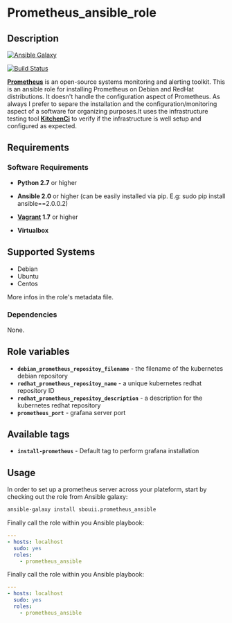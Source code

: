 # Prometheus_ansible_role
## Description

[![Ansible Galaxy](https://img.shields.io/badge/galaxy-sbouii.prometheus_ansible-blue.svg)](https://galaxy.ansible.com/sbouii/prometheus_ansible/) 

[![Build Status](https://travis-ci.org/sbouii/prometheus_ansible.svg?branch=master)](https://travis-ci.org/sbouii/prometheus_ansible)

**[Prometheus](https://prometheus.io/)** is an open-source systems monitoring and alerting toolkit.
This is an ansible role for installing Prometheus on Debian and RedHat distributions. It doesn't handle the configuration aspect of Prometheus. As always I prefer to separe the installation and the configuration/monitoring aspect of a software for organizing purposes.It uses the infrastructure testing tool **[KitchenCi](http://kitchen.ci/)** to verify if the infrastructure is well setup and configured as expected.

## Requirements

### Software Requirements

- **Python 2.7** or higher

- **Ansible 2.0** or higher (can be easily installed via pip. E.g: sudo pip install ansible==2.0.0.2)

- **[Vagrant](https://www.vagrantup.com/) 1.7** or higher 

- **Virtualbox**

## Supported Systems

- Debian
- Ubuntu
- Centos

More infos in the role's metadata file.


### Dependencies

None.


## Role variables

- **`debian_prometheus_repositoy_filename`** - the filename of the kubernetes debian repository 
- **`redhat_prometheus_repositoy_name`** - a unique kubernetes redhat repository ID
- **`redhat_prometheus_repositoy_description`** - a description for the kubernetes redhat repository
- **`prometheus_port`** - grafana server port


## Available tags

- **`install-prometheus`** -  Default tag to perform grafana installation

## Usage

In order to set up a prometheus server across your plateform, start by checking out the role from Ansible galaxy:
```bash
ansible-galaxy install sbouii.prometheus_ansible
```

Finally call the role within you Ansible playbook:
```yaml
---
- hosts: localhost
  sudo: yes
  roles:
    - prometheus_ansible
```


Finally call the role within you Ansible playbook:
```yaml
---
- hosts: localhost
  sudo: yes
  roles:
    - prometheus_ansible
```

